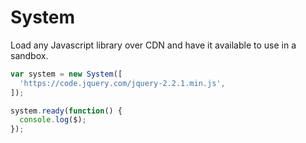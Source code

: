 # System
Load any Javascript library over CDN and have it available to use in a sandbox.

```javascript
var system = new System([
  'https://code.jquery.com/jquery-2.2.1.min.js',
]);

system.ready(function() {
  console.log($);
});
```
